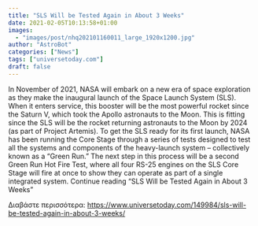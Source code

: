 ```yaml
---
title: "SLS Will be Tested Again in About 3 Weeks"
date: 2021-02-05T10:13:58+01:00
images:
  - "images/post/nhq202101160011_large_1920x1200.jpg"
author: "AstroBot"
categories: ["News"]
tags: ["universetoday.com"]
draft: false
---
```


In November of 2021, NASA will embark on a new era of space exploration as they make the inaugural launch of the Space Launch System (SLS). When it enters service, this booster will be the most powerful rocket since the Saturn V, which took the Apollo astronauts to the Moon. This is fitting since the SLS will be the rocket returning astronauts to the Moon by 2024 (as part of Project Artemis).  To get the SLS ready for its first launch, NASA has been running the Core Stage through a series of tests designed to test all the systems and components of the heavy-launch system – collectively known as a “Green Run.” The next step in this process will be a second Green Run Hot Fire Test, where all four RS-25 engines on the SLS Core Stage will fire at once to show they can operate as part of a single integrated system. Continue reading “SLS Will be Tested Again in About 3 Weeks” 

Διαβάστε περισσότερα: https://www.universetoday.com/149984/sls-will-be-tested-again-in-about-3-weeks/
